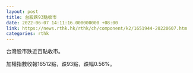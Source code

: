 ```yaml
---
layout: post
title: 台股跌93點收市
date: 2022-06-07 14:11:16.000000000 +08:00
link: https://news.rthk.hk/rthk/ch/component/k2/1651944-20220607.htm
categories: rthk
---
```


台灣股市跌近百點收市。

加權指數收報16512點，跌93點，跌幅0.56%。

